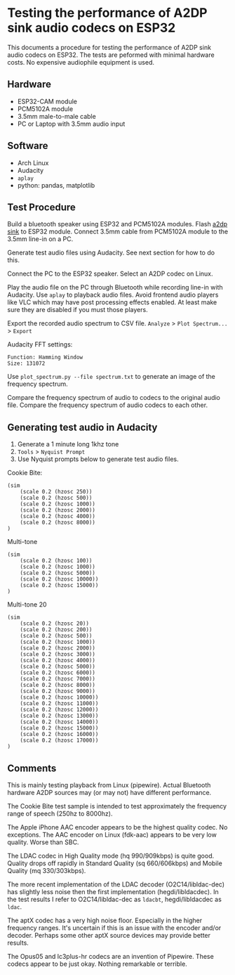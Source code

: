 
# Testing the performance of A2DP sink audio codecs on ESP32

This documents a procedure for testing the performance of A2DP sink audio codecs on ESP32. The tests are peformed with minimal hardware costs. No expensive audiophile equipment is used.

## Hardware

- ESP32-CAM module
- PCM5102A module
- 3.5mm male-to-male cable
- PC or Laptop with 3.5mm audio input

## Software

- Arch Linux
- Audacity
- `aplay`
- python: pandas, matplotlib

## Test Procedure

Build a bluetooth speaker using ESP32 and PCM5102A modules. Flash [a2dp sink](https://github.com/cfint/esp32-a2dp-sink) to ESP32 module. Connect 3.5mm cable from PCM5102A module to the 3.5mm line-in on a PC.

Generate test audio files using Audacity. See next section for how to do this.

Connect the PC to the ESP32 speaker. Select an A2DP codec on Linux.

Play the audio file on the PC through Bluetooth while recording line-in with Audacity. Use `aplay` to playback audio files. Avoid frontend audio players like VLC which may have post processing effects enabled. At least make sure they are disabled if you must those players.

Export the recorded audio spectrum to CSV file. `Analyze` > `Plot Spectrum...` > `Export`

Audacity FFT settings:

    Function: Hamming Window
    Size: 131072

Use `plot_spectrum.py --file spectrum.txt` to generate an image of the frequency spectrum.

Compare the frequency spectrum of audio to codecs to the original audio file. Compare the frequency spectrum of audio codecs to each other.


## Generating test audio in Audacity

1. Generate a 1 minute long 1khz tone
2. `Tools` > `Nyquist Prompt`
3. Use Nyquist prompts below to generate test audio files.

Cookie Bite:

    (sim
        (scale 0.2 (hzosc 250))
        (scale 0.2 (hzosc 500))
        (scale 0.2 (hzosc 1000))
        (scale 0.2 (hzosc 2000))
        (scale 0.2 (hzosc 4000))
        (scale 0.2 (hzosc 8000))
    )

Multi-tone

    (sim
        (scale 0.2 (hzosc 100))
        (scale 0.2 (hzosc 1000))
        (scale 0.2 (hzosc 5000))
        (scale 0.2 (hzosc 10000))
        (scale 0.2 (hzosc 15000))
    )

Multi-tone 20

    (sim
        (scale 0.2 (hzosc 20))
        (scale 0.2 (hzosc 200))
        (scale 0.2 (hzosc 500))
        (scale 0.2 (hzosc 1000))
        (scale 0.2 (hzosc 2000))
        (scale 0.2 (hzosc 3000))
        (scale 0.2 (hzosc 4000))
        (scale 0.2 (hzosc 5000))
        (scale 0.2 (hzosc 6000))
        (scale 0.2 (hzosc 7000))
        (scale 0.2 (hzosc 8000))
        (scale 0.2 (hzosc 9000))
        (scale 0.2 (hzosc 10000))
        (scale 0.2 (hzosc 11000))
        (scale 0.2 (hzosc 12000))
        (scale 0.2 (hzosc 13000))
        (scale 0.2 (hzosc 14000))
        (scale 0.2 (hzosc 15000))
        (scale 0.2 (hzosc 16000))
        (scale 0.2 (hzosc 17000))
    )


## Comments

This is mainly testing playback from Linux (pipewire). Actual Bluetooth hardware A2DP sources may (or may not) have different performance.

The Cookie Bite test sample is intended to test approximately the frequency range of speech (250hz to 8000hz).

The Apple iPhone AAC encoder appears to be the highest quality codec. No exceptions. The AAC encoder on Linux (fdk-aac) appears to be very low quality. Worse than SBC.

The LDAC codec in High Quality mode (hq 990/909kbps) is quite good. Quality drops off rapidly in Standard Quality (sq 660/606kbps) and Mobile Quality (mq 330/303kbps).

The more recent implementation of the LDAC decoder (O2C14/libldac-dec) has slightly less noise then the first implementation (hegdi/libldacdec). In the test results I refer to O2C14/libldac-dec as `ldacbt`, hegdi/libldacdec as `ldac`.

The aptX codec has a very high noise floor. Especially in the higher frequency ranges. It's uncertain if this is an issue with the encoder and/or decoder. Perhaps some other aptX source devices may provide better results.

The Opus05 and lc3plus-hr codecs are an invention of Pipewire. These codecs appear to be just okay. Nothing remarkable or terrible.
